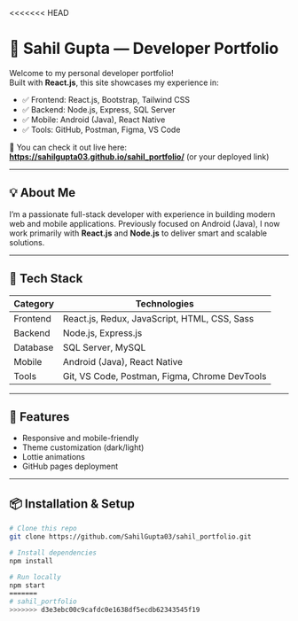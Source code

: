 <<<<<<< HEAD
# 🚀 Sahil Gupta — Developer Portfolio

Welcome to my personal developer portfolio!  
Built with **React.js**, this site showcases my experience in:

- ✅ Frontend: React.js, Bootstrap, Tailwind CSS  
- ✅ Backend: Node.js, Express, SQL Server  
- ✅ Mobile: Android (Java), React Native  
- ✅ Tools: GitHub, Postman, Figma, VS Code  

📍 You can check it out live here:  
**https://sahilgupta03.github.io/sahil_portfolio/** (or your deployed link)

---

## 💡 About Me

I’m a passionate full-stack developer with experience in building modern web and mobile applications. Previously focused on Android (Java), I now work primarily with **React.js** and **Node.js** to deliver smart and scalable solutions.

---

## 📁 Tech Stack

| Category        | Technologies                                    |
|----------------|-------------------------------------------------|
| Frontend        | React.js, Redux, JavaScript, HTML, CSS, Sass   |
| Backend         | Node.js, Express.js                            |
| Database        | SQL Server, MySQL                              |
| Mobile          | Android (Java), React Native                   |
| Tools           | Git, VS Code, Postman, Figma, Chrome DevTools  |

---

## 🚀 Features

- Responsive and mobile-friendly  
- Theme customization (dark/light)  
- Lottie animations  
- GitHub pages deployment

---

## 📦 Installation & Setup

```bash
# Clone this repo
git clone https://github.com/SahilGupta03/sahil_portfolio.git

# Install dependencies
npm install

# Run locally
npm start
=======
# sahil_portfolio
>>>>>>> d3e3ebc00c9cafdc0e1638df5ecdb62343545f19
